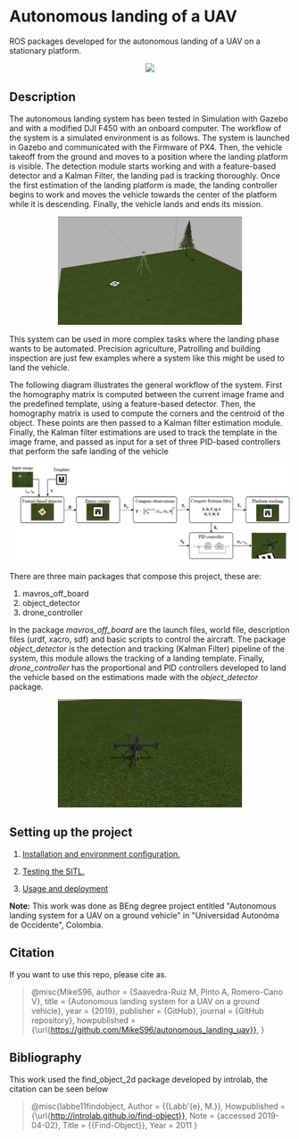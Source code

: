 
# Autonomous landing of a UAV

ROS packages developed for the autonomous landing of a UAV on a stationary platform.

<div  align="center">
<img src="./images/land_gif.gif" width="480" />
</div>

## Description

The autonomous landing system has been tested in Simulation with Gazebo and with a modified DJI F450 with an onboard computer. The workflow of the system is a simulated environment is as follows. The system is launched in Gazebo and communicated with the Firmware of PX4. Then, the vehicle takeoff from the ground and moves to a position where the landing platform is visible. The detection module starts working and with a feature-based detector and a Kalman Filter, the landing pad is tracking thoroughly. Once the first estimation of the landing platform is made, the landing controller begins to work and moves the vehicle towards the center of the platform while it is descending. Finally, the vehicle lands and ends its mission.

<div  align="center">
<img  src="./images/world.png" width="330">
</div>

This system can be used in more complex tasks where the landing phase wants to be automated. Precision agriculture, Patrolling and building inspection are just few examples where a system like this might be used to land the vehicle.

The following diagram illustrates  the  general  workflow  of  the system. First the homography matrix is computed between the current image frame and the predefined template, using  a  feature-based  detector.  Then,  the  homography  matrix is used to compute the corners and the centroid of the object.  These  points  are  then  passed to  a  Kalman  filter  estimation  module.  Finally,  the  Kalman filter  estimations  are  used  to  track  the  template  in  the  image frame, and passed as input for a set of three PID-based controllers that perform the safe landing of the vehicle

<div  align="center">
<img  src="./images/pipeline.png">
</div>

There are three main packages that compose this project, these are:

 1. mavros_off_board
 2. object_detector
 3. drone_controller

In the package *mavros_off_board* are the launch files, world file, description files (urdf, xacro, sdf) and basic scripts to control the aircraft. The package *object_detector* is the detection and tracking (Kalman Filter) pipeline of the system, this module allows the tracking of a landing template. Finally, *drone_controller* has the proportional and PID controllers developed to land the vehicle based on the estimations made with the *object_detector* package.

<div  align="center">
<img  src="./images/uav.png" width="330">
</div>

## Setting up the project

1. [Installation and environment configuration.](/Installation.md)

2. [Testing the SITL.](/Testing.md)

3. [Usage and deployment](/Usage.md)


**Note:** This work was done as BEng degree project entitled "Autonomous landing system for a UAV on a ground vehicle" in "Universidad Autonóma de Occidente", Colombia. 

## Citation

If you want to use this repo, please cite as.

> @misc{MikeS96,
  author = {Saavedra-Ruiz M, Pinto A, Romero-Cano V},
  title = {Autonomous landing system for a UAV on a ground vehicle},
  year = {2019},
  publisher = {GitHub},
  journal = {GitHub repository},
  howpublished = {\url{https://github.com/MikeS96/autonomous_landing_uav}},
}

## Bibliography

This work used the find_object_2d package developed by introlab, the citation can be seen below

> @misc{labbe11findobject,
   Author = {{Labb\'{e}, M.}},
   Howpublished = {\url{http://introlab.github.io/find-object}},
   Note = {accessed 2019-04-02},
   Title = {{Find-Object}},
   Year = 2011
}